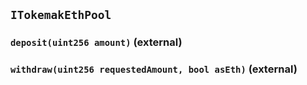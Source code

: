 ## `ITokemakEthPool`






### `deposit(uint256 amount)` (external)





### `withdraw(uint256 requestedAmount, bool asEth)` (external)








